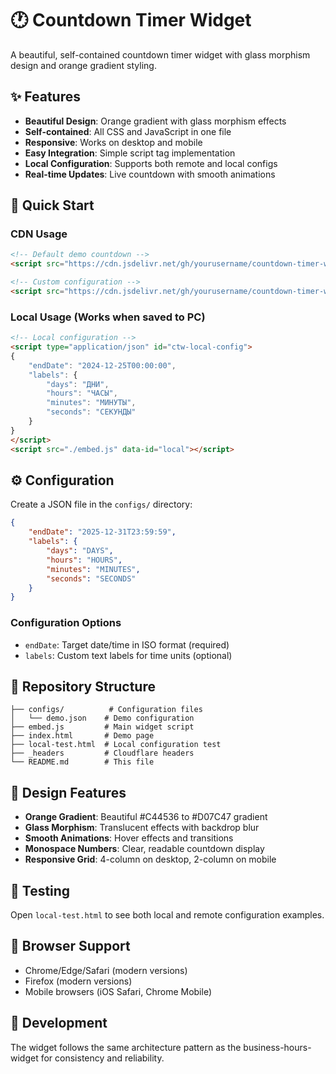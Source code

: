 # 🕐 Countdown Timer Widget

A beautiful, self-contained countdown timer widget with glass morphism design and orange gradient styling.

## ✨ Features

- **Beautiful Design**: Orange gradient with glass morphism effects
- **Self-contained**: All CSS and JavaScript in one file
- **Responsive**: Works on desktop and mobile
- **Easy Integration**: Simple script tag implementation
- **Local Configuration**: Supports both remote and local configs
- **Real-time Updates**: Live countdown with smooth animations

## 🚀 Quick Start

### CDN Usage
```html
<!-- Default demo countdown -->
<script src="https://cdn.jsdelivr.net/gh/yourusername/countdown-timer-widget2@main/embed.js" data-id="demo"></script>

<!-- Custom configuration -->
<script src="https://cdn.jsdelivr.net/gh/yourusername/countdown-timer-widget2@main/embed.js" data-id="your-config"></script>
```

### Local Usage (Works when saved to PC)
```html
<!-- Local configuration -->
<script type="application/json" id="ctw-local-config">
{
    "endDate": "2024-12-25T00:00:00",
    "labels": {
        "days": "ДНИ",
        "hours": "ЧАСЫ", 
        "minutes": "МИНУТЫ",
        "seconds": "СЕКУНДЫ"
    }
}
</script>
<script src="./embed.js" data-id="local"></script>
```

## ⚙️ Configuration

Create a JSON file in the `configs/` directory:

```json
{
    "endDate": "2025-12-31T23:59:59",
    "labels": {
        "days": "DAYS",
        "hours": "HOURS",
        "minutes": "MINUTES", 
        "seconds": "SECONDS"
    }
}
```

### Configuration Options

- `endDate`: Target date/time in ISO format (required)
- `labels`: Custom text labels for time units (optional)

## 📁 Repository Structure

```
├── configs/          # Configuration files
│   └── demo.json    # Demo configuration
├── embed.js         # Main widget script
├── index.html       # Demo page
├── local-test.html  # Local configuration test
├── _headers         # Cloudflare headers
└── README.md        # This file
```

## 🎨 Design Features

- **Orange Gradient**: Beautiful #C44536 to #D07C47 gradient
- **Glass Morphism**: Translucent effects with backdrop blur
- **Smooth Animations**: Hover effects and transitions
- **Monospace Numbers**: Clear, readable countdown display
- **Responsive Grid**: 4-column on desktop, 2-column on mobile

## 🧪 Testing

Open `local-test.html` to see both local and remote configuration examples.

## 📱 Browser Support

- Chrome/Edge/Safari (modern versions)
- Firefox (modern versions)  
- Mobile browsers (iOS Safari, Chrome Mobile)

## 🔧 Development

The widget follows the same architecture pattern as the business-hours-widget for consistency and reliability.